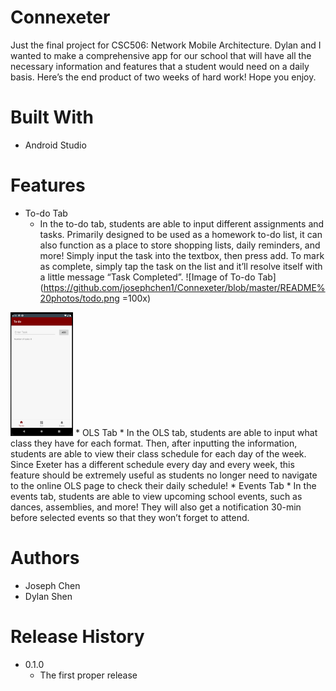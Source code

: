 # Connexeter
Just the final project for CSC506: Network Mobile Architecture. Dylan and I wanted to make a comprehensive app for our school that will have all the necessary information and features that a student would need on a daily basis. Here’s the end product of two weeks of hard work! Hope you enjoy.

# Built With
* Android Studio

# Features
* To-do Tab
	* In the to-do tab, students are able to input different assignments and tasks. Primarily designed to be used as a homework to-do list, it can also function as a place to store shopping lists, daily reminders, and more! Simply input the task into the textbox, then press add. To mark as complete, simply tap the task on the list and it’ll resolve itself with a little message “Task Completed”.
![Image of To-do Tab](https://github.com/josephchen1/Connexeter/blob/master/README%20photos/todo.png =100x)
<img src="https://github.com/josephchen1/Connexeter/blob/master/README%20photos/todo.png" alt="alt text" width="100" height="">
* OLS Tab
	* In the OLS tab, students are able to input what class they have for each format. Then, after inputting the information, students are able to view their class schedule for each day of the week. Since Exeter has a different schedule every day and every week, this feature should be extremely useful as students no longer need to navigate to the online OLS page to check their daily schedule!
* Events Tab
	* In the events tab, students are able to view upcoming school events, such as dances, assemblies, and more! They will also get a notification 30-min before selected events so that they won’t forget to attend. 

# Authors
* Joseph Chen
* Dylan Shen

# Release History
* 0.1.0
	* The first proper release
